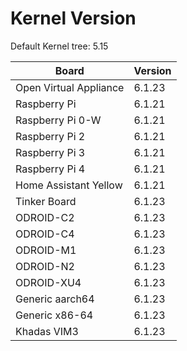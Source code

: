 
# Kernel Version

Default Kernel tree: 5.15

| Board | Version |
|-------|---------|
| Open Virtual Appliance | 6.1.23 |
| Raspberry Pi | 6.1.21 |
| Raspberry Pi 0-W | 6.1.21 |
| Raspberry Pi 2 | 6.1.21 |
| Raspberry Pi 3 | 6.1.21 |
| Raspberry Pi 4 | 6.1.21 |
| Home Assistant Yellow | 6.1.21 |
| Tinker Board | 6.1.23 |
| ODROID-C2 | 6.1.23 |
| ODROID-C4 | 6.1.23 |
| ODROID-M1 | 6.1.23 |
| ODROID-N2 | 6.1.23 |
| ODROID-XU4 | 6.1.23 |
| Generic aarch64 | 6.1.23 |
| Generic x86-64 | 6.1.23 |
| Khadas VIM3 | 6.1.23 |
